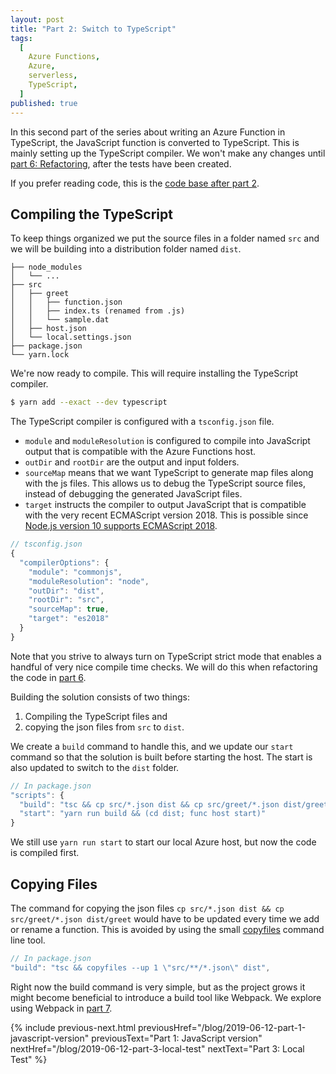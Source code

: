 ```yaml
---
layout: post
title: "Part 2: Switch to TypeScript"
tags:
  [
    Azure Functions,
    Azure,
    serverless,
    TypeScript,
  ]
published: true
---
```


In this second part of the series about writing an Azure Function in TypeScript, the JavaScript function is converted to TypeScript. This is mainly setting up the TypeScript compiler. We won't make any changes until [part 6: Refactoring](/blog/2019-06-12-part-6-refactor), after the tests have been created.

If you prefer reading code, this is the [code base after part 2](https://github.com/janaagaard75/azure-functions-typescript/tree/part-2-switch-to-typescript).

## Compiling the TypeScript

To keep things organized we put the source files in a folder named `src` and we will be building into a distribution folder named `dist`.

```text
├── node_modules
│   └── ...
├── src
│   ├── greet
│   │   ├── function.json
│   │   ├── index.ts (renamed from .js)
│   │   └── sample.dat
│   ├── host.json
│   └── local.settings.json
├── package.json
└── yarn.lock
```

We're now ready to compile. This will require installing the TypeScript compiler.

```bash
$ yarn add --exact --dev typescript
```

The TypeScript compiler is configured with a `tsconfig.json` file.

- `module` and `moduleResolution` is configured to compile into JavaScript output that is compatible with the Azure Functions host.
- `outDir` and `rootDir` are the output and input folders.
- `sourceMap` means that we want TypeScript to generate map files along with the js files. This allows us to debug the TypeScript source files, instead of debugging the generated JavaScript files.
- `target` instructs the compiler to output JavaScript that is compatible with the very recent ECMAScript version 2018. This is possible since [Node.js version 10 supports ECMAScript 2018](https://node.green/#ES2018).

```javascript
// tsconfig.json
{
  "compilerOptions": {
    "module": "commonjs",
    "moduleResolution": "node",
    "outDir": "dist",
    "rootDir": "src",
    "sourceMap": true,
    "target": "es2018"
  }
}
```

Note that you strive to always turn on TypeScript strict mode that enables a handful of very nice compile time checks. We will do this when refactoring the code in [part 6](2019-06-12-part-6-refactor).

Building the solution consists of two things:

1. Compiling the TypeScript files and
2. copying the json files from `src` to `dist`.

We create a `build` command to handle this, and we update our `start` command so that the solution is built before starting the host. The start is also updated to switch to the `dist` folder.

```javascript
// In package.json
"scripts": {
  "build": "tsc && cp src/*.json dist && cp src/greet/*.json dist/greet",
  "start": "yarn run build && (cd dist; func host start)"
}
```

We still use `yarn run start` to start our local Azure host, but now the code is compiled first.

## Copying Files

The command for copying the json files `cp src/*.json dist && cp src/greet/*.json dist/greet` would have to be updated every time we add or rename a function. This is avoided by using the small [copyfiles](https://github.com/calvinmetcalf/copyfiles) command line tool.

```javascript
// In package.json
"build": "tsc && copyfiles --up 1 \"src/**/*.json\" dist",
```

Right now the build command is very simple, but as the project grows it might become beneficial to introduce a build tool like Webpack. We explore using Webpack in [part 7](2019-06-12-part-7-node-module).

{% include previous-next.html
  previousHref="/blog/2019-06-12-part-1-javascript-version"
  previousText="Part 1: JavaScript version"
  nextHref="/blog/2019-06-12-part-3-local-test"
  nextText="Part 3: Local Test"
%}
